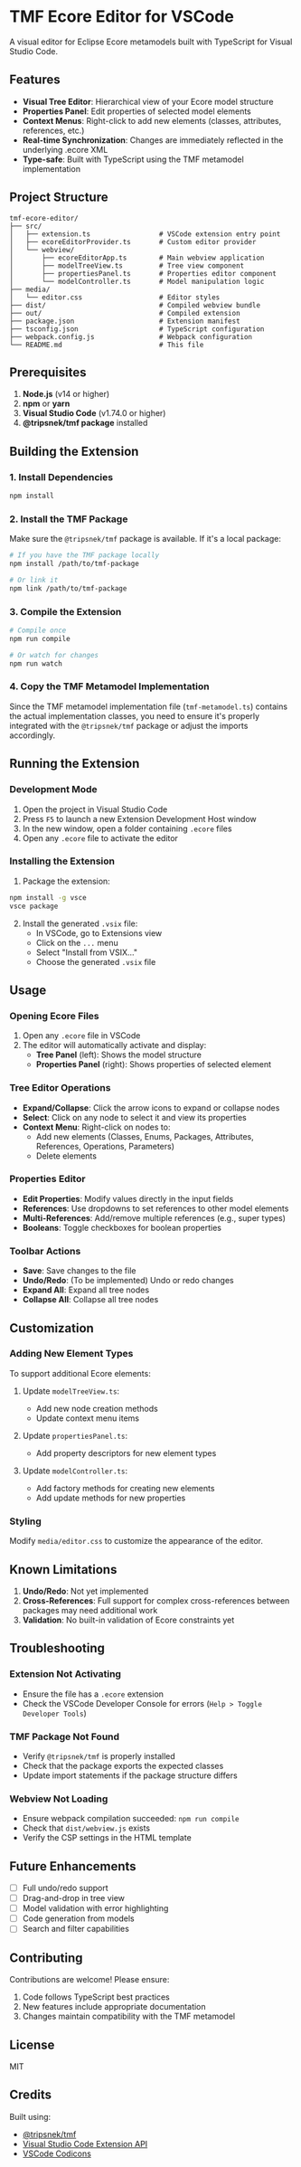 # TMF Ecore Editor for VSCode

A visual editor for Eclipse Ecore metamodels built with TypeScript for Visual Studio Code.

## Features

- **Visual Tree Editor**: Hierarchical view of your Ecore model structure
- **Properties Panel**: Edit properties of selected model elements
- **Context Menus**: Right-click to add new elements (classes, attributes, references, etc.)
- **Real-time Synchronization**: Changes are immediately reflected in the underlying .ecore XML
- **Type-safe**: Built with TypeScript using the TMF metamodel implementation

## Project Structure

```
tmf-ecore-editor/
├── src/
│   ├── extension.ts                 # VSCode extension entry point
│   ├── ecoreEditorProvider.ts       # Custom editor provider
│   └── webview/
│       ├── ecoreEditorApp.ts        # Main webview application
│       ├── modelTreeView.ts         # Tree view component
│       ├── propertiesPanel.ts       # Properties editor component
│       └── modelController.ts       # Model manipulation logic
├── media/
│   └── editor.css                   # Editor styles
├── dist/                            # Compiled webview bundle
├── out/                             # Compiled extension
├── package.json                     # Extension manifest
├── tsconfig.json                    # TypeScript configuration
├── webpack.config.js                # Webpack configuration
└── README.md                        # This file
```

## Prerequisites

1. **Node.js** (v14 or higher)
2. **npm** or **yarn**
3. **Visual Studio Code** (v1.74.0 or higher)
4. **@tripsnek/tmf package** installed

## Building the Extension

### 1. Install Dependencies

```bash
npm install
```

### 2. Install the TMF Package

Make sure the `@tripsnek/tmf` package is available. If it's a local package:

```bash
# If you have the TMF package locally
npm install /path/to/tmf-package

# Or link it
npm link /path/to/tmf-package
```

### 3. Compile the Extension

```bash
# Compile once
npm run compile

# Or watch for changes
npm run watch
```

### 4. Copy the TMF Metamodel Implementation

Since the TMF metamodel implementation file (`tmf-metamodel.ts`) contains the actual implementation classes, you need to ensure it's properly integrated with the `@tripsnek/tmf` package or adjust the imports accordingly.

## Running the Extension

### Development Mode

1. Open the project in Visual Studio Code
2. Press `F5` to launch a new Extension Development Host window
3. In the new window, open a folder containing `.ecore` files
4. Open any `.ecore` file to activate the editor

### Installing the Extension

1. Package the extension:
```bash
npm install -g vsce
vsce package
```

2. Install the generated `.vsix` file:
   - In VSCode, go to Extensions view
   - Click on the `...` menu
   - Select "Install from VSIX..."
   - Choose the generated `.vsix` file

## Usage

### Opening Ecore Files

1. Open any `.ecore` file in VSCode
2. The editor will automatically activate and display:
   - **Tree Panel** (left): Shows the model structure
   - **Properties Panel** (right): Shows properties of selected element

### Tree Editor Operations

- **Expand/Collapse**: Click the arrow icons to expand or collapse nodes
- **Select**: Click on any node to select it and view its properties
- **Context Menu**: Right-click on nodes to:
  - Add new elements (Classes, Enums, Packages, Attributes, References, Operations, Parameters)
  - Delete elements

### Properties Editor

- **Edit Properties**: Modify values directly in the input fields
- **References**: Use dropdowns to set references to other model elements
- **Multi-References**: Add/remove multiple references (e.g., super types)
- **Booleans**: Toggle checkboxes for boolean properties

### Toolbar Actions

- **Save**: Save changes to the file
- **Undo/Redo**: (To be implemented) Undo or redo changes
- **Expand All**: Expand all tree nodes
- **Collapse All**: Collapse all tree nodes

## Customization

### Adding New Element Types

To support additional Ecore elements:

1. Update `modelTreeView.ts`:
   - Add new node creation methods
   - Update context menu items

2. Update `propertiesPanel.ts`:
   - Add property descriptors for new element types

3. Update `modelController.ts`:
   - Add factory methods for creating new elements
   - Add update methods for new properties

### Styling

Modify `media/editor.css` to customize the appearance of the editor.

## Known Limitations

1. **Undo/Redo**: Not yet implemented
2. **Cross-References**: Full support for complex cross-references between packages may need additional work
3. **Validation**: No built-in validation of Ecore constraints yet

## Troubleshooting

### Extension Not Activating

- Ensure the file has a `.ecore` extension
- Check the VSCode Developer Console for errors (`Help > Toggle Developer Tools`)

### TMF Package Not Found

- Verify `@tripsnek/tmf` is properly installed
- Check that the package exports the expected classes
- Update import statements if the package structure differs

### Webview Not Loading

- Ensure webpack compilation succeeded: `npm run compile`
- Check that `dist/webview.js` exists
- Verify the CSP settings in the HTML template

## Future Enhancements

- [ ] Full undo/redo support
- [ ] Drag-and-drop in tree view
- [ ] Model validation with error highlighting
- [ ] Code generation from models
- [ ] Search and filter capabilities

## Contributing

Contributions are welcome! Please ensure:
1. Code follows TypeScript best practices
2. New features include appropriate documentation
3. Changes maintain compatibility with the TMF metamodel

## License

MIT

## Credits

Built using:
- [@tripsnek/tmf](https://github.com/tripsnek/tmf)
- [Visual Studio Code Extension API](https://code.visualstudio.com/api)
- [VSCode Codicons](https://github.com/microsoft/vscode-codicons)